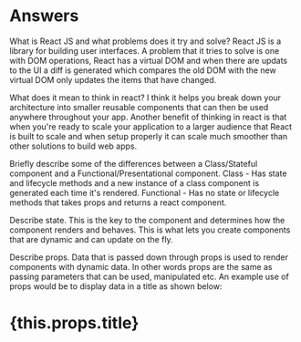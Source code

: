# Answers


What is React JS and what problems does it try and solve? React JS is a library for building user interfaces. A problem that it tries to solve is one with DOM operations, React has a virtual DOM and when there are updats to the UI a diff is generated which compares the old DOM with the new virtual DOM only updates the items that have changed.

What does it mean to think in react? I think it helps you break down your architecture into smaller reusable components that can then be used anywhere throughout your app. Another benefit of thinking in react is that when you're ready to scale your application to a larger audience that React is built to scale and when setup properly it can scale much smoother than other solutions to build web apps.

Briefly describe some of the differences between a Class/Stateful component and a Functional/Presentational component. Class - Has state and lifecycle methods and a new instance of a class component is generated each time it's rendered. Functional - Has no state or lifecycle methods that takes props and returns a react component.

Describe state. This is the key to the component and determines how the component renders and behaves. This is what lets you create components that are dynamic and can update on the fly.

Describe props. Data that is passed down through props is used to render components with dynamic data. In other words props are the same as passing parameters that can be used, manipulated etc. An example use of props would be to display data in a title as shown below:

<h1>{this.props.title}</h1>
